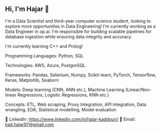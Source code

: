 ## Hi, I'm Hajar 👋
I'm a Data Scientist and third-year computer science student, looking to explore more opportunities in Data Engineering! I'm currently working as a Data Engineer in op.ai. I'm responsible for building scalable pipelines for database ingestion while ensuring data integrity and accuracy.

I'm currently learning C++ and Prolog!

Programming Languages: Python, SQL

Technologies: AWS, Azure, PostgreSQL.

Frameworks: Pandas, Selenium, Numpy, Scikit-learn, PyTorch, Tensorflow, Keras, Matplotlib, Seaborn

Models: Deep learning (CNN, ANN etc.), Machine Learning (Linear/Non-linear Regressions, Logistic Regressions, KNN etc.)

Concepts: ETL, Web scraping, Proxy Integration, API integration, Data wrangling, EDA, Statistical modelling, Model evaluation

🔗 LinkedIn: https://www.linkedin.com/in/hajar-kaddouri/
📧 Email: kad.hajar97@gmail.com
